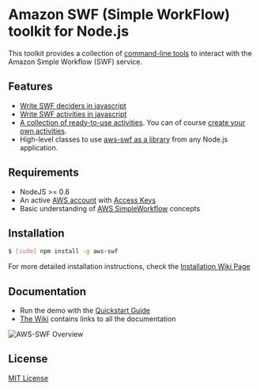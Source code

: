# Amazon SWF (Simple WorkFlow) toolkit for Node.js

This toolkit provides a collection of [command-line tools](https://github.com/neyric/aws-swf/wiki/Command-Line-Tools) to interact with the Amazon Simple Workflow (SWF) service.

## Features

* [Write SWF deciders in javascript](https://github.com/neyric/aws-swf/wiki/Writing-deciders)
* [Write SWF activities in javascript](https://github.com/neyric/aws-swf/wiki/Create-new-activities)
* [A collection of ready-to-use activities](https://github.com/neyric/aws-swf/tree/master/activities). You can of course [create your own activities](https://github.com/neyric/aws-swf/wiki/Create-new-activities).
* High-level classes to use [aws-swf as a library](https://github.com/neyric/aws-swf/wiki/Library-Usage) from any Node.js application.


## Requirements

 * NodeJS >= 0.8
 * An active [AWS account](http://aws.amazon.com/) with [Access Keys](http://docs.amazonwebservices.com/AWSSecurityCredentials/1.0/AboutAWSCredentials.html#AccessKeys)
 * Basic understanding of [AWS SimpleWorkflow](http://aws.amazon.com/en/documentation/swf/) concepts

## Installation

````sh
$ [sudo] npm install -g aws-swf
````

For more detailed installation instructions, check the [Installation Wiki Page](https://github.com/neyric/aws-swf/wiki/Installation)


## Documentation

 * Run the demo with the [Quickstart Guide](https://github.com/neyric/aws-swf/wiki/Quickstart-Guide)
 * [The Wiki](https://github.com/neyric/aws-swf/wiki) contains links to all the documentation


![AWS-SWF Overview](/neyric/aws-swf/raw/master/diagram.png "AWS-SWF Overview")


## License

[MIT License](https://raw.github.com/neyric/aws-swf/master/LICENSE.txt)
